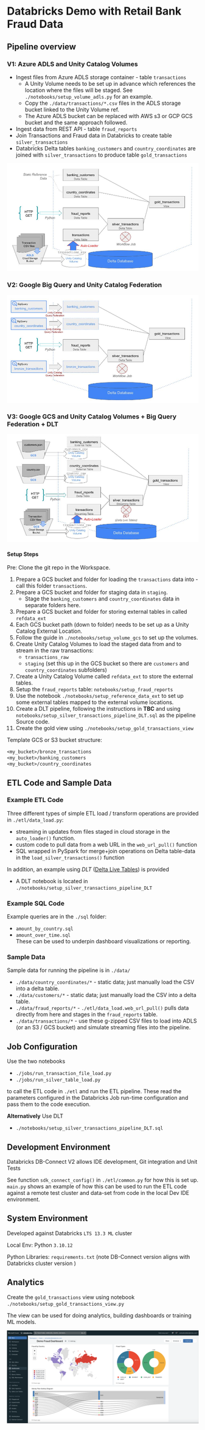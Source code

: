 # Databricks Demo with Retail Bank Fraud Data

## Pipeline overview ##  
### V1: Azure ADLS and Unity Catalog Volumes
+ Ingest files from Azure ADLS storage container - table `transactions`
  + A Unity Volume needs to be set up in advance which references the location where the files will be staged. See `./notebooks/setup_volume_adls.py` for an example.
  + Copy the `./data/transactions/*.csv` files in the ADLS storage bucket linked to the Unity Volume ref.
  + The Azure ADLS bucket can be replaced with AWS s3 or GCP GCS bucket and the same approach followed.
+ Ingest data from REST API - table `fraud_reports`
+ Join Transactions and Fraud data in Databricks to create table `silver_transactions`
+ Databricks Delta tables `banking_customers` and `country_coordinates` are joined with `silver_transactions` to produce table `gold_transactions`

![ETL_Flow](./notebooks/images/data_flow.jpg)     


### V2: Google Big Query and Unity Catalog Federation

![ETL_Flow](./notebooks/images/data_flow_bq.jpg)   


### V3: Google GCS and Unity Catalog Volumes + Big Query Federation + DLT

![ETL_Flow](./notebooks/images/data_flow_gcs_autoloader_dlt.jpg)   

#### Setup Steps

Pre: Clone the git repo in the Workspace.

1. Prepare a GCS bucket and folder for loading the `transactions` data into - call this folder `transactions`.
2. Prepare a GCS bucket and folder for staging data in `staging`. 
   + Stage the `banking_customers` and `country_coordinates` data in separate folders here.
3. Prepare a GCS bucket and folder for storing external tables in called `refdata_ext`
4. Each GCS bucket path (down to folder) needs to be set up as a Unity Catalog External Location.
5. Follow the guide in `./notebooks/setup_volume_gcs` to set up the volumes.   
6. Create Unity Catalog Volumes to load the staged data from and to stream in the raw transactions:
   + `transactions_raw`
   + `staging` (set this up in the GCS bucket so there are `customers` and `country_coordinates` subfolders)
7. Create a Unity Catalog Volume called `refdata_ext` to store the external tables.
8. Setup the `fraud_reports` table: `notebooks/setup_fraud_reports`
9. Use the notebook `./notebooks/setup_reference_data_ext` to set up some external tables mapped to the external volume locations.
10. Create a DLT pipeline, following the instructions in **TBC** and using `notebooks/setup_silver_transactions_pipeline_DLT.sql` as the pipeline Source code. 
11. Create the gold view using `./notebooks/setup_gold_transactions_view`


Template GCS or S3 bucket structure:
```
<my_bucket>/bronze_transactions
<my_bucket>/banking_customers
<my_bucket>/country_coordinates
```

## ETL Code and Sample Data

### Example ETL Code

Three different types of simple ETL load / transform operations are provided in `./etl/data_load.py`:
+ streaming in updates from files staged in cloud storage in the `auto_loader()` function.
+ custom code to pull data from a web URL in the `web_url_pull()` function
+ SQL wrapped in PySpark for merge+join operations on Delta table-data in the `load_silver_transactions()` function

In addition, an example using *DLT* ([Delta Live Tables](https://docs.databricks.com/en/delta-live-tables/index.html)) is provided
+ A DLT notebook is located in `./notebooks/setup_silver_transactions_pipeline_DLT`

### Example SQL Code
Example queries are in the `./sql` folder:
+ `amount_by_country.sql` 
+ `amount_over_time.sql`  
These can be used to underpin dashboard visualizations or reporting. 

### Sample Data

Sample data for running the pipeline is in `./data/`

+ `./data/country_coordinates/*` - static data; just manually load the CSV into a delta table.
+ `./data/customers/*` - static data; just manually load the CSV into a delta table.
+ `./data/fraud_reports/*` - `./etl/data_load.web_url_pull()` pulls data directly from here and stages in the `fraud_reports` table.
+ `./data/transactions/*` - use these g-zipped CSV files to load into ADLS (or an S3 / GCS bucket) and simulate streaming files into the pipeline.

## Job Configuration

Use the two notebooks 
+ `./jobs/run_transaction_file_load.py`
+ `./jobs/run_silver_table_load.py`

to call the ETL code in `./etl` and run the ETL pipeline.  These read the parameters configured in the Databricks Job run-time configuration and pass them to the code execution.

**Alternatively**
Use DLT
+ `./notebooks/setup_silver_transactions_pipeline_DLT.sql`

## Development Environment

Databricks DB-Connect V2 allows IDE development, Git integration and Unit Tests

See function `sdk_connect_config()` in `./etl/common.py` for how this is set up.  
`main.py` shows an example of how this can be used to run the ETL code against a remote test cluster and data-set from code in the local Dev IDE environment.

## System Environment

Developed against Databricks `LTS 13.3 ML` cluster

Local Env: Python `3.10.12`

Python Libraries: `requirements.txt`   (note DB-Connect version aligns with Databricks cluster version )

## Analytics

Create the `gold_transactions` view using notebook `./notebooks/setup_gold_transactions_view.py`  

The view can be used for doing analytics, building dashboards or training ML models.  

![Dashboard](./notebooks/images/dashboard_example.png)     

